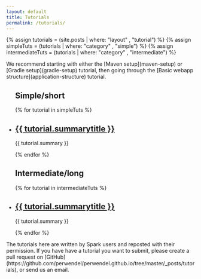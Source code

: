 ```yaml
---
layout: default
title: Tutorials
permalink: /tutorials/
---
```


{% assign tutorials = (site.posts | where: "layout" , "tutorial") %}
{% assign simpleTuts = (tutorials | where: "category" , "simple") %}
{% assign intermediateTuts = (tutorials | where: "category" , "intermediate") %}

<div class="tutorials-header" markdown="1">
We recommend starting with either the [Maven setup](maven-setup) or [Gradle setup](gradle-setup) tutorial, then going through the [Basic webapp structure](application-structure) tutorial.

</div>

<div class="tutorial-overview">
    <ul class="tutorial-list">
        <h2>Simple/short</h2>
        {% for tutorial in simpleTuts %}
        <li class="tutorial-summary">
          <h2><a href="{{ tutorial.url }}">{{ tutorial.summarytitle }}</a></h2>
          <p>{{ tutorial.summary }}</p>
        </li>
        {% endfor %}
    </ul>
    <ul class="tutorial-list">
        <h2>Intermediate/long</h2>
        {% for tutorial in intermediateTuts %}
        <li class="tutorial-summary">
          <h2><a href="{{ tutorial.url }}">{{ tutorial.summarytitle }}</a></h2>
          <p>{{ tutorial.summary }}</p>
        </li>
        {% endfor %}
    </ul>
</div>
<div class="tutorials-footer" markdown="1">
The tutorials here are written by Spark users and reposted with their permission.
If you have have a tutorial you want to submit, please create a pull request on [GitHub](https://github.com/perwendel/perwendel.github.io/tree/master/_posts/tutorials), or send us an email.
</div>
